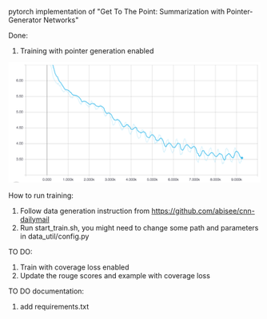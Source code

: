 pytorch implementation of "Get To The Point: Summarization with Pointer-Generator Networks"

Done:
1) Training with pointer generation enabled

![Alt text](learning_curve.png?raw=true "Learning Curve")

How to run training:
1) Follow data generation instruction from https://github.com/abisee/cnn-dailymail
2) Run start_train.sh, you might need to change some path and parameters in data_util/config.py

TO DO:
1) Train with coverage loss enabled
2) Update the rouge scores and example with coverage loss

TO DO documentation:
1) add requirements.txt

